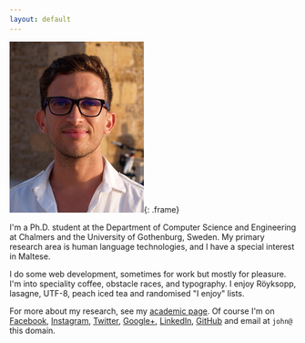 ```yaml
---
layout: default
---
```


![Profile photo](/images/john-j-camilleri.jpg){: .frame} 

I'm a Ph.D. student at the Department of Computer Science and Engineering at Chalmers and the University of Gothenburg, Sweden. My primary research area is human language technologies, and I have a special interest in Maltese.

I do some web development, sometimes for work but mostly for pleasure. I'm into speciality coffee, obstacle races, and typography. I enjoy Röyksopp, lasagne, ﻿UTF-8, ﻿peach iced tea and randomised "I enjoy" lists.

<!-- For more about my research, see my [academic homepage](http://www.cse.chalmers.se/~cajohn). -->
For more about my research, see my [academic page](/academic).
Of course I'm on
[Facebook](http://www.facebook.com/johnjcamilleri),
[Instagram](http://instagram.com/johnjcamilleri),
[Twitter](http://twitter.com/johnjcamilleri),
[Google+](https://profiles.google.com/johnjcamilleri),
[LinkedIn](http://mt.linkedin.com/in/johnjcamilleri),
[GitHub](https://github.com/johnjcamilleri)
and email at `john@` this domain.
